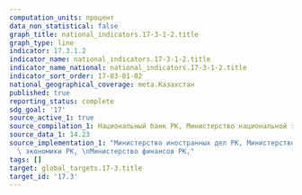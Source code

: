 ```yaml
---
computation_units: процент
data_non_statistical: false
graph_title: national_indicators.17-3-1-2.title
graph_type: line
indicator: 17.3.1.2
indicator_name: national_indicators.17-3-1-2.title
indicator_name_national: national_indicators.17-3-1-2.title
indicator_sort_order: 17-03-01-02
national_geographical_coverage: meta.Казахстан
published: true
reporting_status: complete
sdg_goal: '17'
source_active_1: true
source_compilation_1: Национальный банк РК, Министерство национальной экономики РК
source_data_1: 14.23
source_implementation_1: "Министерство иностранных дел РК, Министерство национальной\
  \ экономики РК, \nМинистерство финансов РК,"
tags: []
target: global_targets.17-3.title
target_id: '17.3'
---
```

